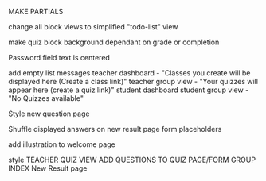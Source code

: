 MAKE PARTIALS

change all block views to simplified "todo-list" view

make quiz block background dependant on grade or completion

Password field text is centered

add empty list messages
    teacher dashboard - "Classes you create will be displayed here (Create a class link)"
    teacher group view - "Your quizzes will appear here (create a quiz link)"
    student dashboard
    student group view - "No Quizzes available"
    

Style new question page

Shuffle displayed answers on new result page
form placeholders

add illustration to welcome page

style
    TEACHER QUIZ VIEW
    ADD QUESTIONS TO QUIZ PAGE/FORM
    GROUP INDEX
    New Result page